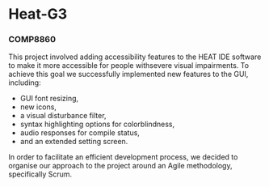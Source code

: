 # Heat-G3
### COMP8860
This project involved adding accessibility features to the HEAT IDE software to make it more accessible for people withsevere visual impairments. To achieve this goal we successfully implemented new features to the GUI, including:
- GUI font resizing,
- new icons,
- a visual disturbance filter,
- syntax highlighting options for colorblindness,
- audio responses for compile status,
- and an extended setting screen.

In order to facilitate an efficient development process, we decided to organise our approach to the project around an Agile methodology, specifically Scrum.  


